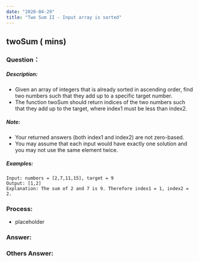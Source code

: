 ```yaml
---
date: "2020-04-29"
title: "Two Sum II - Input array is sorted"
---
```


## twoSum ( mins)

### Question：

##### Description:
* Given an array of integers that is already sorted in ascending order, find two numbers such that they add up to a specific target number.
* The function twoSum should return indices of the two numbers such that they add up to the target, where index1 must be less than index2.

##### Note:
* Your returned answers (both index1 and index2) are not zero-based.
* You may assume that each input would have exactly one solution and you may not use the same element twice.

##### Examples:
```
Input: numbers = [2,7,11,15], target = 9
Output: [1,2]
Explanation: The sum of 2 and 7 is 9. Therefore index1 = 1, index2 = 2.
```

### Process:
- placeholder

### Answer:

### Others Answer:
